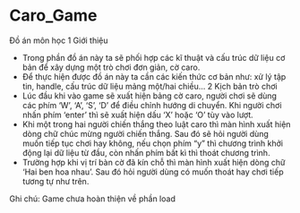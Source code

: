 # Caro_Game
Đồ án môn học
1 Giới thiệu
- Trong phần đồ án này ta sẽ phối hợp các kĩ thuật và cấu trúc dữ liệu cơ bản để xây dựng
một trò chơi đơn giản, cờ caro.
- Để thực hiện được đồ án này ta cần các kiến thức cơ bản như: xử lý tập tin, handle, cấu
trúc dữ liệu mảng một/hai chiều…
2 Kịch bản trò chơi
- Lúc đầu khi vào game sẽ xuất hiện bảng cờ caro, người chơi sẽ dùng các phím ‘W’, ‘A’,
‘S’, ‘D’ để điều chỉnh hướng di chuyển. Khi người chơi nhấn phím ‘enter’ thì sẽ xuất
hiện dấu ‘X’ hoặc ‘O’ tùy vào lượt.
- Khi một trong hai người chiến thắng theo luật caro thì màn hình xuất hiện dòng chữ chúc
mừng người chiến thắng. Sau đó sẽ hỏi người dùng muốn tiếp tục chơi hay không, nếu
chọn phím “y” thì chương trình khởi động lại dữ liệu từ đầu, còn nhấn phím bất kì thì
thoát chương trình.
- Trường hợp khi vị trí bàn cờ đã kín chỗ thì màn hình xuất hiện dòng chữ ‘Hai ben hoa
nhau’. Sau đó hỏi người dùng có muốn thoát hay chơi tiếp tương tự như trên.

Ghi chú: Game chưa hoàn thiện về phần load
